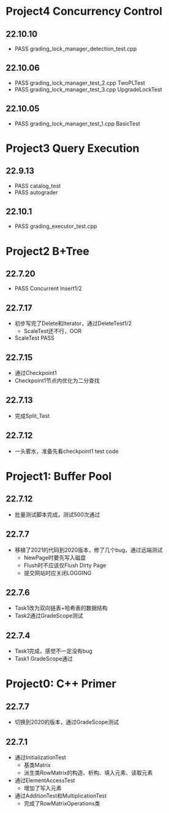 # Project4 Concurrency Control
## 22.10.10
- PASS grading_lock_manager_detection_test.cpp

## 22.10.06
- PASS grading_lock_manager_test_2.cpp TwoPLTest
- PASS grading_lock_manager_test_3.cpp UpgradeLockTest

## 22.10.05
- PASS grading_lock_manager_test_1.cpp BasicTest

# Project3 Query Execution
## 22.9.13
- PASS catalog_test
- PASS autograder

## 22.10.1
- PASS grading_executor_test.cpp

# Project2 B+Tree
## 22.7.20
- PASS Concurrent Insert1/2

## 22.7.17
- 初步写完了Delete和Iterator，通过DeleteTest1/2
  - ScaleTest还不行，OOR
- ScaleTest PASS

## 22.7.15
- 通过Checkpoint1
- Checkpoint1节点内优化为二分查找

## 22.7.13
- 完成Split_Test

## 22.7.12
- 一头雾水，准备先看checkpoint1 test code

# Project1: Buffer Pool
## 22.7.12
- 批量测试脚本完成，测试500次通过

## 22.7.7
- 移植了2021的代码到2020版本，修了几个bug，通过远端测试
  - NewPage时要先写入磁盘
  - Flush时不应该仅Flush Dirty Page
  - 提交网站时应关闭LOGGING

## 22.7.6
- Task1改为双向链表+哈希表的数据结构
- Task2通过GradeScope测试

## 22.7.4
- Task1完成，感觉不一定没有bug
- Task1 GradeScope通过

# Project0: C++ Primer
## 22.7.7
- 切换到2020的版本，通过GradeScope测试
## 22.7.1
- 通过InitializationTest
    - 基类Matrix
    - 派生类RowMatrix的构造、析构、填入元素、读取元素
- 通过ElementAccessTest
    - 增加了写入元素
- 通过AdditionTest和MultiplicationTest
    - 完成了RowMatrixOperations类